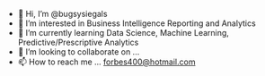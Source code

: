 - 👋 Hi, I’m @bugsysiegals
- 👀 I’m interested in Business Intelligence Reporting and Analytics
- 🌱 I’m currently learning Data Science, Machine Learning, Predictive/Prescriptive Analytics
- 💞️ I’m looking to collaborate on ...
- 📫 How to reach me ... forbes400@hotmail.com

<!---
bugsysiegals/bugsysiegals is a ✨ special ✨ repository because its `README.md` (this file) appears on your GitHub profile.
You can click the Preview link to take a look at your changes.
--->
